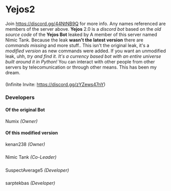 # Yejos2
Join https://discord.gg/44NtNB9Q for more info.
Any names referenced are members of the server above.
**Yejos** 2.0 is a _discord bot_ based on the _old source code_ of the **Yejos Bot** leaked by A member of this server named Nimic Tank.
Because the leak **wasn't the latest version** there are _commands missing_ and more stuff..
This isn't the original leak, it's a _modified version_ as new commands were added.
If you want an unmodified leak, uhh, _try and find it._
_It's a currency based bot with an entire universe built around it in Python!_
You can interact with other people from other servers by telecomunication or through other means.
This has been my dream.
####
(Infinite Invite: https://discord.gg/zYZews47nY)
### Developers
#### Of the original Bot
Numix _(Owner)_
#### Of this modified version
kenan238 _(Owner)_
#####
Nimic Tank _(Co-Leader)_
#####
SuspectAverage5 _(Developer)_
#####
sarptekbas _(Developer)_
